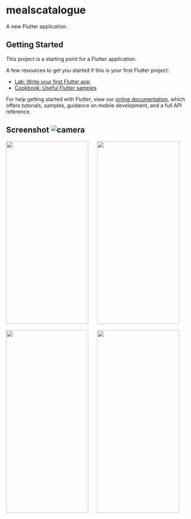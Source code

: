 # mealscatalogue

A new Flutter application.

## Getting Started

This project is a starting point for a Flutter application.

A few resources to get you started if this is your first Flutter project:

- [Lab: Write your first Flutter app](https://flutter.dev/docs/get-started/codelab)
- [Cookbook: Useful Flutter samples](https://flutter.dev/docs/cookbook)

For help getting started with Flutter, view our
[online documentation](https://flutter.dev/docs), which offers tutorials,
samples, guidance on mobile development, and a full API reference.

## Screenshot ![camera](https://user-images.githubusercontent.com/34990147/87982911-b9277c80-cb01-11ea-9332-45b8951c40ff.png)

<img src="https://user-images.githubusercontent.com/34990147/87977483-04895d00-caf9-11ea-86c3-a6d1537cc9d5.png" width="225" height="500">&nbsp; &nbsp; &nbsp; 
<img src="https://user-images.githubusercontent.com/34990147/87977819-8b3e3a00-caf9-11ea-972b-ad16d710899c.png" width="225" height="500">

<img src="https://user-images.githubusercontent.com/34990147/87977833-91ccb180-caf9-11ea-8859-198714bf36c4.png" width="225" height="500">&nbsp; &nbsp; &nbsp; 
<img src="https://user-images.githubusercontent.com/34990147/87977837-94c7a200-caf9-11ea-91aa-cad33ec21c19.png" width="225" height="500"> 

